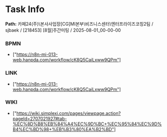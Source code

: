 # Task Info

**Path:** 카페24(주)\본사사업장\[CG]MI본부\비즈니스센터\엔터프라이즈코칭2팀 / sjbaek / [218453] [8월]주간미팅 / 2025-08-01_00-00-00

### BPMN
- ["https://n8n-mi-013-web.hanpda.com/workflow/cK8Q5CaiLxww9QPm"]

### LINK
- ["https://n8n-mi-013-web.hanpda.com/workflow/cK8Q5CaiLxww9QPm"]

### WIKI
- ["https://wiki.simplexi.com/pages/viewpage.action?pageId=2707021927#tab-%EC%8D%B8%EB%84%A4%EC%9D%BC+%EC%95%84%EC%9D%B4%EC%BD%98+%EB%B3%80%EA%B2%BD"]


